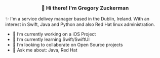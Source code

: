 
<h3 align="center">👋 Hi there! I'm Gregory Zuckerman</h3>

✨ I'm a service delivey manager based in the Dublin, Ireland. With an interest in Swift, Java and Python and also Red Hat linux administration.

- 🔭 I’m currently working on a iOS Project
- 🌱 I’m currently learning Swift/SwiftUI
- 👯 I’m looking to collaborate on Open Source projects
- 💬 Ask me about: Java, Red Hat

